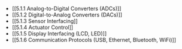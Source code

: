 

- [[5.1.1 Analog-to-Digital Converters (ADCs)]]
- [[5.1.2 Digital-to-Analog Converters (DACs)]]
- [[5.1.3 Sensor Interfacing]]
- [[5.1.4 Actuator Control]]
- [[5.1.5 Display Interfacing (LCD, LED)]]
- [[5.1.6 Communication Protocols (USB, Ethernet, Bluetooth, WiFi)]]